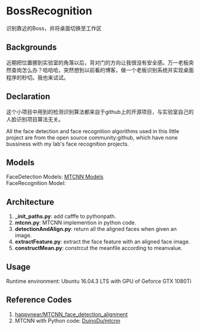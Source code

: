 # BossRecognition
识别靠近的Boss，并将桌面切换至工作区  

## Backgrounds  
近期把位置挪到实验室的角落以后，背对门的方向让我很没有安全感。万一老板突然查岗怎么办？哈哈哈，突然想到以前看的博客，做一个老板识别系统并实现桌面程序的秒切。我也来试试。

## Declaration 
这个小项目中用到的检测识别算法都来自于github上的开源项目，与实验室自己的人脸识别项目算法无关。  

All the face detection and face recognition algorithms used in this little project are from the open source community:github, which have none bussiness with my lab's face recognition projects.  

## Models  
FaceDetection Models: [MTCNN Models](https://github.com/kpzhang93/MTCNN_face_detection_alignment)  
FaceRecognition Model: []()   

## Architecture   
1. **_init_paths.py**: add cafffe to pythonpath.  
2. **mtcnn.py**: MTCNN implemention in python code.  
3. **detectionAndAlign.py**: return all the aligned faces when given an image. 
4. **extractFeature.py**: extract the face feature with an aligned face image.  
5. **constructMean.py**: constrcut the meanfile according to meanvalue.


## Usage  
Runtime environment: Ubuntu 16.04.3 LTS with GPU of Geforce GTX 1080Ti


## Reference Codes  
1. [happynear/MTCNN_face_detection_alignment](https://github.com/happynear/MTCNN_face_detection_alignment)  
2. MTCNN with Python code: [DuinoDu/mtcnn](https://github.com/DuinoDu/mtcnn)